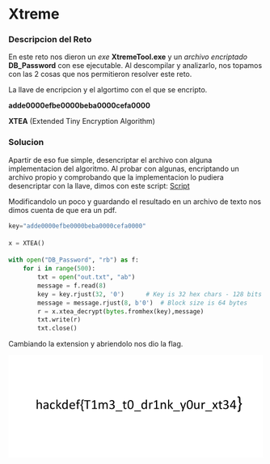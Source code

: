 # Xtreme

### Descripcion del Reto

En este reto nos dieron un *exe* **XtremeTool.exe** y un *archivo encriptado* **DB_Password** con ese ejecutable. Al descompilar y analizarlo, nos topamos con las 2 cosas que nos permitieron resolver este reto.

La llave de encripcion y el algortimo con el que se encripto.

**adde0000efbe0000beba0000cefa0000**

**XTEA** (Extended Tiny Encryption Algorithm)

### Solucion

Apartir de eso fue simple, desencriptar el archivo con alguna implementacion del algoritmo.
Al probar con algunas, encriptando un archivo propio y comprobando que la implementacion lo pudiera desencriptar con la llave, dimos con este script: [Script](https://asecuritysite.com/encryption/xtea)

Modificandolo un poco y guardando el resultado en un archivo de texto nos dimos cuenta de que era un pdf.

```python
key="adde0000efbe0000beba0000cefa0000"

x = XTEA()

with open("DB_Password", "rb") as f: 
    for i in range(500):
        txt = open("out.txt", "ab")
        message = f.read(8)
        key = key.rjust(32, '0')      # Key is 32 hex chars - 128 bits 
        message = message.rjust(8, b'0')  # Block size is 64 bytes
        r = x.xtea_decrypt(bytes.fromhex(key),message)
        txt.write(r)
        txt.close()
```

Cambiando la extension y abriendolo nos dio la flag.

![Solve](solve.png)

